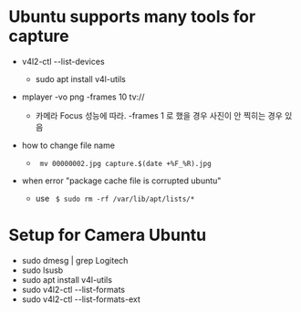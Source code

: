 # Ubuntu supports many tools for capture
- v4l2-ctl --list-devices
  - sudo apt install v4l-utils 
- mplayer -vo png -frames 10 tv://
  - 카메라 Focus 성능에 따라. -frames 1 로 했을 경우 사진이 안 찍히는 경우 있음 
- how to change file name 
  - <code> mv 00000002.jpg capture.$(date +%F_%R).jpg </code>

- when error "package cache file is corrupted ubuntu"
  - use <code> $ sudo rm -rf /var/lib/apt/lists/* </code>

# Setup for Camera Ubuntu
- sudo dmesg | grep Logitech
- sudo lsusb
- sudo apt install v4l-utils 
- sudo v4l2-ctl --list-formats
- sudo v4l2-ctl --list-formats-ext
